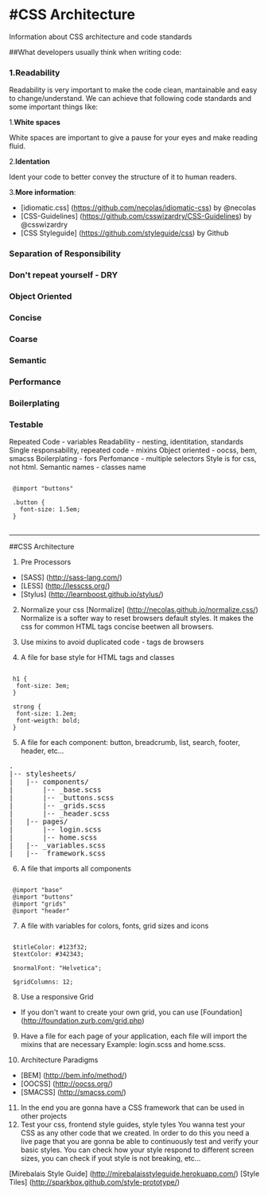 #CSS Architecture
================

Information about CSS architecture and code standards

##What developers usually think when writing code:

### 1.Readability

Readability is very important to make the code clean, mantainable and easy to change/understand. We can achieve that following code standards and some important things like:

1.**White spaces**

White spaces are important to give a pause for your eyes and make reading fluid.

2.**Identation**

Ident your code to better convey the structure of it to human readers.

3.**More information**: 
  * [idiomatic.css] (https://github.com/necolas/idiomatic-css) by @necolas
  * [CSS-Guidelines] (https://github.com/csswizardry/CSS-Guidelines) by @csswizardry
  * [CSS Styleguide] (https://github.com/styleguide/css) by Github

### Separation of Responsibility
### Don't repeat yourself - DRY
### Object Oriented
### Concise
### Coarse
### Semantic
### Performance
### Boilerplating
### Testable


Repeated Code - variables
Readability - nesting, identitation, standards
Single responsability, repeated code - mixins
Object oriented - oocss, bem, smacss
Boilerplating - fors
Perfomance - multiple selectors
Style is for css, not html. Semantic names - classes name



<pre lang="css"><code>
 @import "buttons"
 
 .button {
   font-size: 1.5em;
 }
</code>
</pre>


---

##CSS Architecture

1. Pre Processors 
  * [SASS] (http://sass-lang.com/)
  * [LESS] (http://lesscss.org/)
  * [Stylus] (http://learnboost.github.io/stylus/)
  
2. Normalize your css [Normalize] (http://necolas.github.io/normalize.css/)
Normalize is a softer way to reset browsers default styles. It makes the css for common HTML tags concise beetwen all browsers.

3. Use mixins to avoid duplicated code - tags de browsers
4. A file for base style for HTML tags and classes
<pre lang="css"><code>
 h1 {
  font-size: 3em;
 }

 strong {
  font-size: 1.2em;
  font-weigth: bold;
 }
</code></pre>

5. A file for each component: button, breadcrumb, list, search, footer, header, etc...
<pre>
.
|-- stylesheets/
|   |-- components/
|       |-- _base.scss
|       |-- _buttons.scss
|       |-- _grids.scss
|       |-- _header.scss
|   |-- pages/
|       |-- login.scss
|       |-- home.scss
|   |-- _variables.scss
|   |-- _framework.scss
</pre> 

6. A file that imports all components
<pre lang="css"><code>
 @import "base"
 @import "buttons"
 @import "grids"
 @import "header"
</code></pre>


7. A file with variables for colors, fonts, grid sizes and icons
<pre lang="css"><code>
 $titleColor: #123f32;
 $textColor: #342343;

 $normalFont: "Helvetica";

 $gridColumns: 12;
</code></pre>

8. Use a responsive Grid
 * If you don't want to create your own grid, you can use [Foundation] (http://foundation.zurb.com/grid.php)

9. Have a file for each page of your application, each file will import the mixins that are necessary
Example: login.scss and home.scss.

10. Architecture Paradigms
  * [BEM] (http://bem.info/method/) 
  * [OOCSS] (http://oocss.org/)
  * [SMACSS] (http://smacss.com/)
  
11. In the end you are gonna have a CSS framework that can be used in other projects
12. Test your css, frontend style guides, style tyles
  You wanna test your CSS as any other code that we created. In order to do this you need a live page that you are gonna be able to continuously test and verify your basic styles. You can check how your style respond to different screen sizes, you can check if yout style is not breaking, etc...

  [Mirebalais Style Guide] (http://mirebalaisstyleguide.herokuapp.com/)
  [Style Tiles] (http://sparkbox.github.com/style-prototype/)
